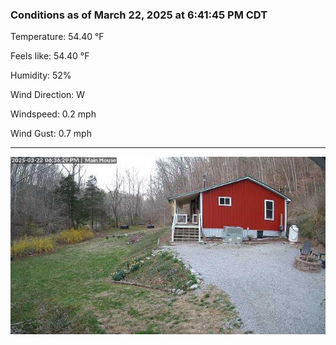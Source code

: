 ### Conditions as of March 22, 2025 at 6:41:45 PM CDT 

Temperature: 54.40 &deg;F

Feels like: 54.40 &deg;F

Humidity: 52%

Wind Direction: W

Windspeed: 0.2 mph

Wind Gust: 0.7 mph

---

<img src="./images/latest.jpeg"/>

